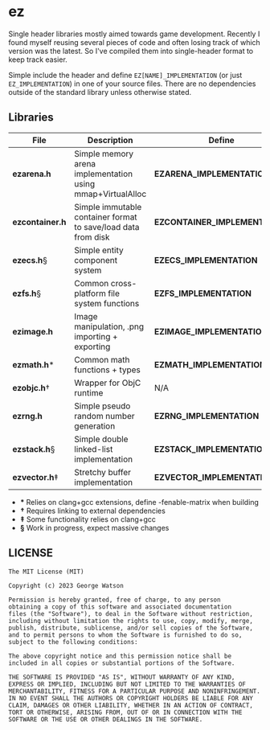 # ez

Single header libraries mostly aimed towards game development. Recently I found myself reusing several pieces of code and often losing track of which version was the latest. So I've compiled them into single-header format to keep track easier.

Simple include the header and define ```EZ[NAME]_IMPLEMENTATION``` (or just ```EZ_IMPLEMENTATION```) in one of your source files. There are no dependencies outside of the standard library unless otherwise stated.


## Libraries

| File              | Description                                                   | Define                         |
| ----------------- | ------------------------------------------------------------- | ------------------------------ |
| **ezarena.h**     | Simple memory arena implementation using mmap+VirtualAlloc    | **EZARENA_IMPLEMENTATION**     |
| **ezcontainer.h** | Simple immutable container format to save/load data from disk | **EZCONTAINER_IMPLEMENTATION** |
| **ezecs.h**§      | Simple entity component system                                | **EZECS_IMPLEMENTATION**       |
| **ezfs.h**§       | Common cross-platform file system functions                   | **EZFS_IMPLEMENTATION**        |
| **ezimage.h**     | Image manipulation, .png importing + exporting                | **EZIMAGE_IMPLEMENTATION**     |
| **ezmath.h**\*    | Common math functions + types                                 | **EZMATH_IMPLEMENTATION**      |
| **ezobjc.h**†     | Wrapper for ObjC runtime                                      | N/A                            |
| **ezrng.h**       | Simple pseudo random number generation                        | **EZRNG_IMPLEMENTATION**       |
| **ezstack.h**§    | Simple double linked-list implementation                      | **EZSTACK_IMPLEMENTATION**     |
| **ezvector.h**‡   | Stretchy buffer implementation                                | **EZVECTOR_IMPLEMENTATION**    |

* **\*** Relies on clang+gcc extensions, define -fenable-matrix when building
* **†** Requires linking to external dependencies
* **‡** Some functionality relies on clang+gcc
* **§** Work in progress, expect massive changes

## LICENSE
```
The MIT License (MIT)

Copyright (c) 2023 George Watson

Permission is hereby granted, free of charge, to any person
obtaining a copy of this software and associated documentation
files (the "Software"), to deal in the Software without restriction,
including without limitation the rights to use, copy, modify, merge,
publish, distribute, sublicense, and/or sell copies of the Software,
and to permit persons to whom the Software is furnished to do so,
subject to the following conditions:

The above copyright notice and this permission notice shall be
included in all copies or substantial portions of the Software.

THE SOFTWARE IS PROVIDED "AS IS", WITHOUT WARRANTY OF ANY KIND,
EXPRESS OR IMPLIED, INCLUDING BUT NOT LIMITED TO THE WARRANTIES OF
MERCHANTABILITY, FITNESS FOR A PARTICULAR PURPOSE AND NONINFRINGEMENT.
IN NO EVENT SHALL THE AUTHORS OR COPYRIGHT HOLDERS BE LIABLE FOR ANY
CLAIM, DAMAGES OR OTHER LIABILITY, WHETHER IN AN ACTION OF CONTRACT,
TORT OR OTHERWISE, ARISING FROM, OUT OF OR IN CONNECTION WITH THE
SOFTWARE OR THE USE OR OTHER DEALINGS IN THE SOFTWARE.
```
